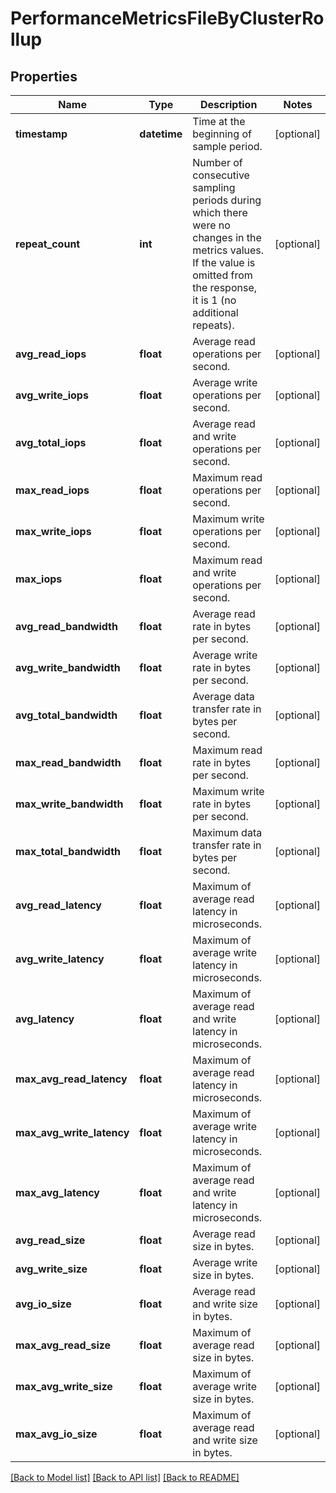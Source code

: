 # PerformanceMetricsFileByClusterRollup

## Properties
Name | Type | Description | Notes
------------ | ------------- | ------------- | -------------
**timestamp** | **datetime** | Time at the beginning of sample period. | [optional] 
**repeat_count** | **int** | Number of consecutive sampling periods during which there were no changes in the metrics values. If the value is omitted from the response, it is 1 (no additional repeats).  | [optional] 
**avg_read_iops** | **float** | Average read operations per second. | [optional] 
**avg_write_iops** | **float** | Average write operations per second. | [optional] 
**avg_total_iops** | **float** | Average read and write operations per second. | [optional] 
**max_read_iops** | **float** | Maximum read operations per second. | [optional] 
**max_write_iops** | **float** | Maximum write operations per second. | [optional] 
**max_iops** | **float** | Maximum read and write operations per second. | [optional] 
**avg_read_bandwidth** | **float** | Average read rate in bytes per second. | [optional] 
**avg_write_bandwidth** | **float** | Average write rate in bytes per second. | [optional] 
**avg_total_bandwidth** | **float** | Average data transfer rate in bytes per second. | [optional] 
**max_read_bandwidth** | **float** | Maximum read rate in bytes per second. | [optional] 
**max_write_bandwidth** | **float** | Maximum write rate in bytes per second. | [optional] 
**max_total_bandwidth** | **float** | Maximum data transfer rate in bytes per second. | [optional] 
**avg_read_latency** | **float** | Maximum of average read latency in microseconds. | [optional] 
**avg_write_latency** | **float** | Maximum of average write latency in microseconds. | [optional] 
**avg_latency** | **float** | Maximum of average read and write latency in microseconds. | [optional] 
**max_avg_read_latency** | **float** | Maximum of average read latency in microseconds. | [optional] 
**max_avg_write_latency** | **float** | Maximum of average write latency in microseconds. | [optional] 
**max_avg_latency** | **float** | Maximum of average read and write latency in microseconds. | [optional] 
**avg_read_size** | **float** | Average read size in bytes. | [optional] 
**avg_write_size** | **float** | Average write size in bytes. | [optional] 
**avg_io_size** | **float** | Average read and write size in bytes. | [optional] 
**max_avg_read_size** | **float** | Maximum of average read size in bytes. | [optional] 
**max_avg_write_size** | **float** | Maximum of average write size in bytes. | [optional] 
**max_avg_io_size** | **float** | Maximum of average read and write size in bytes. | [optional] 

[[Back to Model list]](../README.md#documentation-for-models) [[Back to API list]](../README.md#documentation-for-api-endpoints) [[Back to README]](../README.md)


